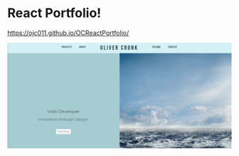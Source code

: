# React Portfolio!

https://ojc011.github.io/OCReactPortfolio/

![App Homepage](https://github.com/ojc011/OCReactPortfolio/blob/develop/src/img/reactportpic.png?raw=true)
